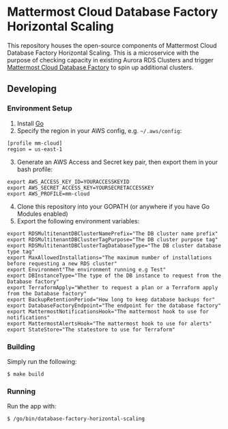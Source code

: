 # Mattermost Cloud Database Factory Horizontal Scaling

This repository houses the open-source components of Mattermost Cloud Database Factory Horizontal Scaling. This is a microservice with the purpose of checking capacity in existing Aurora RDS Clusters and trigger [Mattermost Cloud Database Factory](https://github.com/mattermost/mattermost-cloud-database-factory) to spin up additional clusters.

## Developing

### Environment Setup
1. Install [Go](https://golang.org/doc/install)
2. Specify the region in your AWS config, e.g. `~/.aws/config`:
```
[profile mm-cloud]
region = us-east-1
```
3. Generate an AWS Access and Secret key pair, then export them in your bash profile:
  ```
  export AWS_ACCESS_KEY_ID=YOURACCESSKEYID
  export AWS_SECRET_ACCESS_KEY=YOURSECRETACCESSKEY
  export AWS_PROFILE=mm-cloud
  ```
4. Clone this repository into your GOPATH (or anywhere if you have Go Modules enabled)
5. Export the following environment variables:
  ```
  export RDSMultitenantDBClusterNamePrefix="The DB cluster name prefix"
  export RDSMultitenantDBClusterTagPurpose="The DB cluster purpose tag"
  export RDSMultitenantDBClusterTagDatabaseType="The DB cluster database type tag"
  export MaxAllowedInstallations="The maximum number of installations before requesting a new RDS cluster"
  export Environment"The environment running e.g Test"
  export DBInstanceType="The type of the DB instance to request from the Database factory"
  export TerraformApply="Whether to request a plan or a Terraform apply from the Database factory"
  export BackupRetentionPeriod="How long to keep database backups for"
  export DatabaseFactoryEndpoint="The endpoint for the database factory"
  export MattermostNotificationsHook="The mattermost hook to use for notifications"
  export MattermostAlertsHook="The mattermost hook to use for alerts"
  export StateStore="The statestore to use for Terraform"
  ```

### Building

Simply run the following:

```
$ make build
```

### Running

Run the app with:

```
$ /go/bin/database-factory-horizontal-scaling
```
